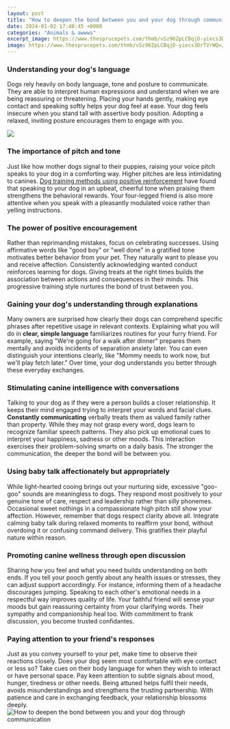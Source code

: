 ```yaml
---
layout: post
title: "How to deepen the bond between you and your dog through communication"
date: 2024-01-02 17:48:45 +0000
categories: "Animals & awwws"
excerpt_image: https://www.thesprucepets.com/thmb/vSz96ZpLCBqjD-yiecs3DrTVrWQ=/960x0/filters:no_upscale():max_bytes(150000):strip_icc()/Stocksy_txp23ca1ce1rhq100_Medium_633554-5a8c48dfa18d9e003757d93c.jpg
image: https://www.thesprucepets.com/thmb/vSz96ZpLCBqjD-yiecs3DrTVrWQ=/960x0/filters:no_upscale():max_bytes(150000):strip_icc()/Stocksy_txp23ca1ce1rhq100_Medium_633554-5a8c48dfa18d9e003757d93c.jpg
---
```


### Understanding your dog's language
Dogs rely heavily on body language, tone and posture to communicate. They are able to interpret human expressions and understand when we are being reassuring or threatening. Placing your hands gently, making eye contact and speaking softly helps your dog feel at ease. Your dog feels insecure when you stand tall with assertive body position. Adopting a relaxed, inviting posture encourages them to engage with you.  

![](https://i.ytimg.com/vi/CHu5XtabxEQ/maxresdefault.jpg)
### The importance of pitch and tone
Just like how mother dogs signal to their puppies, raising your voice pitch speaks to your dog in a comforting way. Higher pitches are less intimidating to canines. [Dog training methods using positive reinforcement](https://store.fi.io.vn/chihuahuas-rockin-the-dog-mom-aunt-life-chihuahua-womens-funny-chihuahua-dog) have found that speaking to your dog in an upbeat, cheerful tone when praising them strengthens the behavioral rewards. Your four-legged friend is also more attentive when you speak with a pleasantly modulated voice rather than yelling instructions.
### The power of positive encouragement
Rather than reprimanding mistakes, focus on celebrating successes. Using affirmative words like "good boy" or "well done" in a gratified tone motivates better behavior from your pet. They naturally want to please you and receive affection. Consistently acknowledging wanted conduct reinforces learning for dogs. Giving treats at the right times builds the association between actions and consequences in their minds. This progressive training style nurtures the bond of trust between you.
### Gaining your dog's understanding through explanations
Many owners are surprised how clearly their dogs can comprehend specific phrases after repetitive usage in relevant contexts. Explaining what you will do in **clear, simple language** familiarizes routines for your furry friend. For example, saying "We're going for a walk after dinner" prepares them mentally and avoids incidents of separation anxiety later. You can even distinguish your intentions clearly, like "Mommy needs to work now, but we'll play fetch later." Over time, your dog understands you better through these everyday exchanges. 
### Stimulating canine intelligence with conversations 
Talking to your dog as if they were a person builds a closer relationship. It keeps their mind engaged trying to interpret your words and facial clues. **Constantly communicating** verbally treats them as valued family rather than property. While they may not grasp every word, dogs learn to recognize familiar speech patterns. They also pick up emotional cues to interpret your happiness, sadness or other moods. This interaction exercises their problem-solving smarts on a daily basis. The stronger the communication, the deeper the bond will be between you.
### Using baby talk affectionately but appropriately  
While light-hearted cooing brings out your nurturing side, excessive "goo-goo" sounds are meaningless to dogs. They respond most positively to your genuine tone of care, respect and leadership rather than silly phonemes. Occasional sweet nothings in a compassionate high pitch still show your affection. However, remember that dogs respect clarity above all. Integrate calming baby talk during relaxed moments to reaffirm your bond, without overdoing it or confusing command delivery. This gratifies their playful nature within reason.
### Promoting canine wellness through open discussion
Sharing how you feel and what you need builds understanding on both ends. If you tell your pooch gently about any health issues or stresses, they can adjust support accordingly. For instance, informing them of a headache discourages jumping. Speaking to each other's emotional needs in a respectful way improves quality of life. Your faithful friend will sense your moods but gain reassuring certainty from your clarifying words. Their sympathy and companionship heal too. With commitment to frank discussion, you become trusted confidantes.
### Paying attention to your friend's responses  
Just as you convey yourself to your pet, make time to observe their reactions closely. Does your dog seem most comfortable with eye contact or less so? Take cues on their body language for when they wish to interact or have personal space. Pay keen attention to subtle signals about mood, hunger, tiredness or other needs. Being attuned helps fulfil their needs, avoids misunderstandings and strengthens the trusting partnership. With patience and care in exchanging feedback, your relationship blossoms deeply.
![How to deepen the bond between you and your dog through communication](https://www.thesprucepets.com/thmb/vSz96ZpLCBqjD-yiecs3DrTVrWQ=/960x0/filters:no_upscale():max_bytes(150000):strip_icc()/Stocksy_txp23ca1ce1rhq100_Medium_633554-5a8c48dfa18d9e003757d93c.jpg)